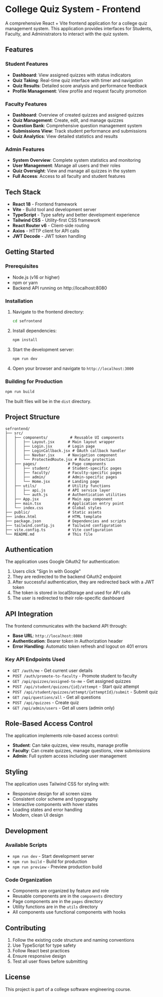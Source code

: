 # College Quiz System - Frontend

A comprehensive React + Vite frontend application for a college quiz management system. This application provides interfaces for Students, Faculty, and Administrators to interact with the quiz system.

## Features

### Student Features
- **Dashboard**: View assigned quizzes with status indicators
- **Quiz Taking**: Real-time quiz interface with timer and navigation
- **Quiz Results**: Detailed score analysis and performance feedback
- **Profile Management**: View profile and request faculty promotion

### Faculty Features
- **Dashboard**: Overview of created quizzes and assigned quizzes
- **Quiz Management**: Create, edit, and manage quizzes
- **Question Bank**: Comprehensive question management system
- **Submissions View**: Track student performance and submissions
- **Quiz Analytics**: View detailed statistics and results

### Admin Features
- **System Overview**: Complete system statistics and monitoring
- **User Management**: Manage all users and their roles
- **Quiz Oversight**: View and manage all quizzes in the system
- **Full Access**: Access to all faculty and student features

## Tech Stack

- **React 18** - Frontend framework
- **Vite** - Build tool and development server
- **TypeScript** - Type safety and better development experience
- **Tailwind CSS** - Utility-first CSS framework
- **React Router v6** - Client-side routing
- **Axios** - HTTP client for API calls
- **JWT Decode** - JWT token handling

## Getting Started

### Prerequisites

- Node.js (v16 or higher)
- npm or yarn
- Backend API running on http://localhost:8080

### Installation

1. Navigate to the frontend directory:
   ```bash
   cd sefrontend
   ```

2. Install dependencies:
   ```bash
   npm install
   ```

3. Start the development server:
   ```bash
   npm run dev
   ```

4. Open your browser and navigate to `http://localhost:3000`

### Building for Production

```bash
npm run build
```

The built files will be in the `dist` directory.

## Project Structure

```
sefrontend/
├── src/
│   ├── components/          # Reusable UI components
│   │   ├── Layout.jsx      # Main layout wrapper
│   │   ├── Login.jsx       # Login page
│   │   ├── LoginCallback.jsx # OAuth callback handler
│   │   ├── Navbar.jsx      # Navigation component
│   │   └── ProtectedRoute.jsx # Route protection
│   ├── pages/              # Page components
│   │   ├── student/        # Student-specific pages
│   │   ├── faculty/        # Faculty-specific pages
│   │   ├── admin/          # Admin-specific pages
│   │   └── Home.jsx        # Landing page
│   ├── utils/              # Utility functions
│   │   ├── api.js          # API service layer
│   │   └── auth.js         # Authentication utilities
│   ├── App.jsx             # Main app component
│   ├── main.tsx            # Application entry point
│   └── index.css           # Global styles
├── public/                 # Static assets
├── index.html              # HTML template
├── package.json            # Dependencies and scripts
├── tailwind.config.js      # Tailwind configuration
├── vite.config.ts          # Vite configuration
└── README.md               # This file
```

## Authentication

The application uses Google OAuth2 for authentication:

1. Users click "Sign In with Google"
2. They are redirected to the backend OAuth2 endpoint
3. After successful authentication, they are redirected back with a JWT token
4. The token is stored in localStorage and used for API calls
5. The user is redirected to their role-specific dashboard

## API Integration

The frontend communicates with the backend API through:

- **Base URL**: `http://localhost:8080`
- **Authentication**: Bearer token in Authorization header
- **Error Handling**: Automatic token refresh and logout on 401 errors

### Key API Endpoints Used

- `GET /auth/me` - Get current user details
- `POST /auth/promote-to-faculty` - Promote student to faculty
- `GET /api/quizzes/assigned-to-me` - Get assigned quizzes
- `POST /api/student/quizzes/{id}/attempt` - Start quiz attempt
- `POST /api/student/quizzes/attempt/{attemptId}/submit` - Submit quiz
- `GET /api/questions/all` - Get all questions
- `POST /api/quizzes` - Create quiz
- `GET /api/admin/users` - Get all users (admin only)

## Role-Based Access Control

The application implements role-based access control:

- **Student**: Can take quizzes, view results, manage profile
- **Faculty**: Can create quizzes, manage questions, view submissions
- **Admin**: Full system access including user management

## Styling

The application uses Tailwind CSS for styling with:

- Responsive design for all screen sizes
- Consistent color scheme and typography
- Interactive components with hover states
- Loading states and error handling
- Modern, clean UI design

## Development

### Available Scripts

- `npm run dev` - Start development server
- `npm run build` - Build for production
- `npm run preview` - Preview production build

### Code Organization

- Components are organized by feature and role
- Reusable components are in the `components` directory
- Page components are in the `pages` directory
- Utility functions are in the `utils` directory
- All components use functional components with hooks

## Contributing

1. Follow the existing code structure and naming conventions
2. Use TypeScript for type safety
3. Follow React best practices
4. Ensure responsive design
5. Test all user flows before submitting

## License

This project is part of a college software engineering course.


